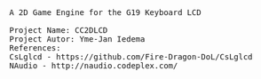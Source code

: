 <pre>A 2D Game Engine for the G19 Keyboard LCD

Project Name: CC2DLCD
Project Autor: Yme-Jan Iedema
References:
CsLglcd - https://github.com/Fire-Dragon-DoL/CsLglcd
NAudio - http://naudio.codeplex.com/
</pre>
